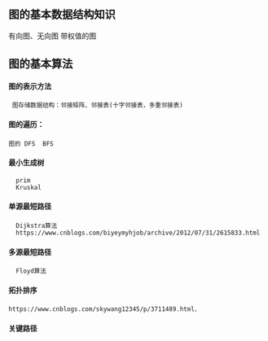 ## 图的基本数据结构知识
  有向图、无向图
  带权值的图
  
  


## 图的基本算法

#### 图的表示方法
     图存储数据结构：邻接矩阵、邻接表(十字邻接表，多重邻接表)
     
     
     
#### 图的遍历：    
    图的 DFS  BFS


#### 最小生成树
      prim
      Kruskal

#### 单源最短路径
      Dijkstra算法
      https://www.cnblogs.com/biyeymyhjob/archive/2012/07/31/2615833.html
#### 多源最短路径
      Floyd算法

#### 拓扑排序
    https://www.cnblogs.com/skywang12345/p/3711489.html、

#### 关键路径

